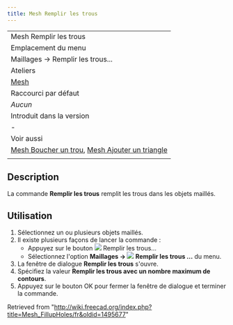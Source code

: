 ```yaml
---
title: Mesh Remplir les trous
---
```

|  |
| --- |
| Mesh Remplir les trous |
| Emplacement du menu |
| Maillages → Remplir les trous... |
| Ateliers |
| [Mesh](/Mesh_Workbench/fr "Mesh Workbench/fr") |
| Raccourci par défaut |
| *Aucun* |
| Introduit dans la version |
| - |
| Voir aussi |
| [Mesh Boucher un trou](/Mesh_FillInteractiveHole/fr "Mesh FillInteractiveHole/fr"), [Mesh Ajouter un triangle](/Mesh_AddFacet/fr "Mesh AddFacet/fr") |
|  |

## Description

La commande **Remplir les trous** remplit les trous dans les objets maillés.

## Utilisation

1. Sélectionnez un ou plusieurs objets maillés.
2. Il existe plusieurs façons de lancer la commande :
   * Appuyez sur le bouton ![](/images/Mesh_FillupHoles.svg) Remplir les trous...
   * Sélectionnez l'option **Maillages → ![](/images/Mesh_FillupHoles.svg) Remplir les trous ...** du menu.
3. La fenêtre de dialogue **Remplir les trous** s'ouvre.
4. Spécifiez la valeur **Remplir les trous avec un nombre maximum de contours**.
5. Appuyez sur le bouton OK pour fermer la fenêtre de dialogue et terminer la commande.

Retrieved from "<http://wiki.freecad.org/index.php?title=Mesh_FillupHoles/fr&oldid=1495677>"